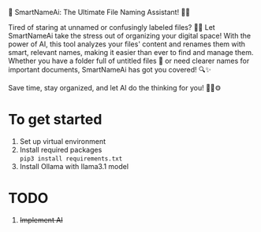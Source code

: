 🚀 SmartNameAi: The Ultimate File Naming Assistant! 🧠💡

Tired of staring at unnamed or confusingly labeled files? 📂🤔 Let SmartNameAi take the stress out of organizing your digital space! With the power of AI, this tool analyzes your files' content and renames them with smart, relevant names, making it easier than ever to find and manage them. Whether you have a folder full of untitled files 📁 or need clearer names for important documents, SmartNameAi has got you covered! 🔍✨

Save time, stay organized, and let AI do the thinking for you! 🧑‍💻⚙️


# To get started

1. Set up virtual environment <br>
2. Install required packages <br>
```pip3 install requirements.txt```
3. Install Ollama with llama3.1 model

# TODO
1. <s> Implement AI </s>

